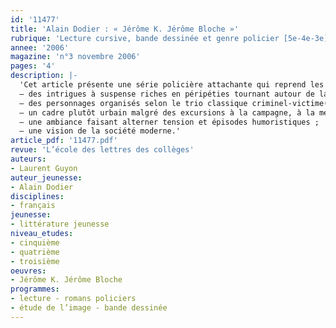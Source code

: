 ```yaml
---
id: '11477'
title: 'Alain Dodier : « Jérôme K. Jérôme Bloche »'
rubrique: 'Lecture cursive, bande dessinée et genre policier [5e-4e-3e]'
annee: '2006'
magazine: 'n°3 novembre 2006'
pages: '4'
description: |-
  'Cet article présente une série policière attachante qui reprend les principaux ingrédients du genre :
  – des intrigues à suspense riches en péripéties tournant autour de la résolution d’une énigme ;
  – des personnages organisés selon le trio classique criminel-victime(s) / enquêteur ;
  – un cadre plutôt urbain malgré des excursions à la campagne, à la mer ou à la montagne ;
  – une ambiance faisant alterner tension et épisodes humoristiques ;
  – une vision de la société moderne.'
article_pdf: '11477.pdf'
revue: 'L’école des lettres des collèges'
auteurs:
- Laurent Guyon
auteur_jeunesse:
- Alain Dodier
disciplines:
- français
jeunesse:
- littérature jeunesse
niveau_etudes:
- cinquième
- quatrième
- troisième
oeuvres:
- Jérôme K. Jérôme Bloche
programmes:
- lecture - romans policiers
- étude de l’image - bande dessinée
---
```

